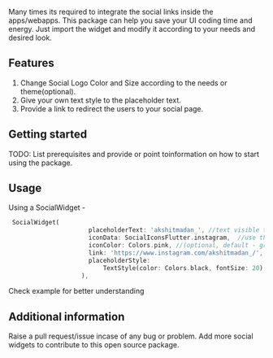 

Many times its required to integrate the social links inside the apps/webapps. This package can help you save your UI coding time and energy. Just import the widget and modify it according to your needs and desired look.

## Features

1. Change Social Logo Color and Size according to the needs or theme(optional). 
2. Give your own text style to the placeholder text. 
3. Provide a link to redirect the users to your social page. 



## Getting started  

TODO: List prerequisites and provide or point toinformation on how to
start using the package.

## Usage

Using a SocialWidget - 

```dart
 SocialWidget(
                      placeholderText: 'akshitmadan_', //text visible to viewers
                      iconData: SocialIconsFlutter.instagram,  //use the respective social logo
                      iconColor: Colors.pink, //(optional, default - grey)
                      link: 'https://www.instagram.com/akshitmadan_/', //provide the link
                      placeholderStyle:
                          TextStyle(color: Colors.black, fontSize: 20), //placeholder text style
                    ),
```

Check example for better understanding
## Additional information

Raise a pull request/issue incase of any bug or problem. 
Add more social widgets to contribute to this open source package.
